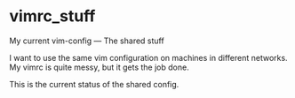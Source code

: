 # vimrc_stuff

My current vim-config — The shared stuff


I want to use the same vim configuration on machines in different networks.
My vimrc is quite messy, but it gets the job done.

This is the current status of the shared config.


